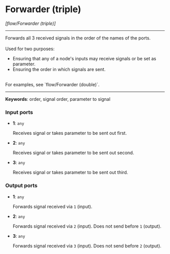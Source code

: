 # Forwarder (triple)

_[flow/Forwarder (triple)]_

---

Forwards all 3 received signals in the order of the names of the ports.<br>
<br>
Used for two purposes:<br>
* Ensuring that any of a node's inputs may receive signals or be set as parameter.<br>
* Ensuring the order in which signals are sent.<br>
<br>
For examples, see `flow/Forwarder (double)`.<br>

---

__Keywords__: order, signal order, parameter to signal

### Input ports

* __1__: ` any `

    Receives signal or takes parameter to be sent out first.<br>


* __2__: ` any `

    Receives signal or takes parameter to be sent out second.<br>


* __3__: ` any `

    Receives signal or takes parameter to be sent out third.<br>

### Output ports

* __1__: ` any `

    Forwards signal received via `1` (input).<br>


* __2__: ` any `

    Forwards signal received via `2` (input). Does not send before `1` (output).<br>


* __3__: ` any `

    Forwards signal received via `3` (input). Does not send before `2` (output).<br>

